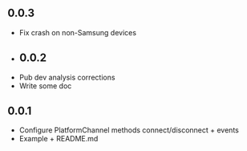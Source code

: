 ## 0.0.3
* Fix crash on non-Samsung devices
* ## 0.0.2
* Pub dev analysis corrections 
* Write some doc
## 0.0.1
* Configure PlatformChannel methods connect/disconnect + events
* Example + README.md
